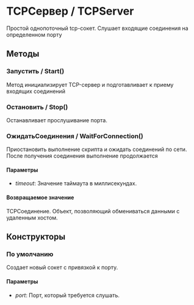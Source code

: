 
# TCPСервер / TCPServer

    
    
Простой однопоточный tcp-сокет. Слушает входящие соединения на определенном порту


  
  
## Методы
    
### Запустить / Start()
    
    
    
Метод инициализирует TCP-сервер и подготавливает к приему входящих соединений


  
  
### Остановить / Stop()
    
    
    
Останавливает прослушивание порта.


  
  
### ОжидатьСоединения / WaitForConnection()
    
    
    
Приостановить выполнение скрипта и ожидать соединений по сети.
После получения соединения выполнение продолжается


  
  
#### Параметры

* *timeout*: Значение таймаута в миллисекундах.

#### Возвращаемое значение

TCPСоединение. Объект, позволяющий обмениваться данными с удаленным хостом.

  
## Конструкторы

  
### По умолчанию
    
    
Создает новый сокет с привязкой к порту.


  
  
#### Параметры

* *port*: Порт, который требуется слушать.
